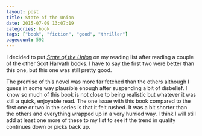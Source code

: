 ```yaml
--- 
layout: post
title: State of the Union
date: 2015-07-09 13:07:19
categories: book
tags: ["book", "fiction", "good", "thriller"]
pagecount: 592
---
```


I decided to put [*State of the Union*][state-amazon]
on my reading list after reading a couple of the other
Scot Harvath books. I have to say the first two were
better than this one, but this one was still pretty good.

The premise of this novel was more far fetched than the others
although I guess in some way plausible enough after suspending
a bit of disbelief. I know so much of this book is not close
to being realistic but whatever it was still a quick, enjoyable
read. The one issue with this book compared to the first
one or two in the series is that it felt rushed. It was a bit
shorter than the others and everything wrapped up in a very
hurried way. I think I will still add at least one more of these
to my list to see if the trend in quality continues down or
picks back up.

[state-amazon]:         http://amzn.com/145160792X

